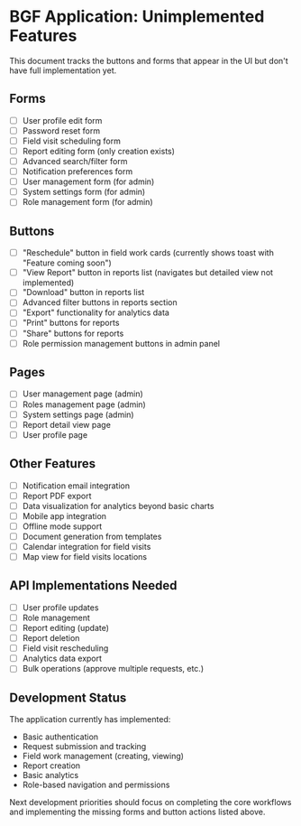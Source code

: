 
# BGF Application: Unimplemented Features

This document tracks the buttons and forms that appear in the UI but don't have full implementation yet.

## Forms

- [ ] User profile edit form
- [ ] Password reset form
- [ ] Field visit scheduling form
- [ ] Report editing form (only creation exists)
- [ ] Advanced search/filter form
- [ ] Notification preferences form
- [ ] User management form (for admin)
- [ ] System settings form (for admin)
- [ ] Role management form (for admin)

## Buttons

- [ ] "Reschedule" button in field work cards (currently shows toast with "Feature coming soon")
- [ ] "View Report" button in reports list (navigates but detailed view not implemented)
- [ ] "Download" button in reports list
- [ ] Advanced filter buttons in reports section
- [ ] "Export" functionality for analytics data
- [ ] "Print" buttons for reports
- [ ] "Share" buttons for reports
- [ ] Role permission management buttons in admin panel

## Pages

- [ ] User management page (admin)
- [ ] Roles management page (admin)
- [ ] System settings page (admin)
- [ ] Report detail view page
- [ ] User profile page

## Other Features

- [ ] Notification email integration
- [ ] Report PDF export
- [ ] Data visualization for analytics beyond basic charts
- [ ] Mobile app integration
- [ ] Offline mode support
- [ ] Document generation from templates
- [ ] Calendar integration for field visits
- [ ] Map view for field visits locations

## API Implementations Needed

- [ ] User profile updates
- [ ] Role management
- [ ] Report editing (update)
- [ ] Report deletion
- [ ] Field visit rescheduling
- [ ] Analytics data export
- [ ] Bulk operations (approve multiple requests, etc.)

## Development Status

The application currently has implemented:
- Basic authentication
- Request submission and tracking
- Field work management (creating, viewing)
- Report creation
- Basic analytics
- Role-based navigation and permissions

Next development priorities should focus on completing the core workflows and implementing the missing forms and button actions listed above.
